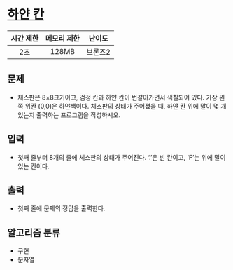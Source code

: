 # [하얀 칸](https://www.acmicpc.net/problem/1100)

|시간 제한|메모리 제한|난이도|
|:-------:|:---------:|:---:|
|2초|128MB|브론즈2|

## 문제
- 체스판은 8×8크기이고, 검정 칸과 하얀 칸이 번갈아가면서 색칠되어 있다. 가장 왼쪽 위칸 (0,0)은 하얀색이다. 체스판의 상태가 주어졌을 때, 하얀 칸 위에 말이 몇 개 있는지 출력하는 프로그램을 작성하시오.

## 입력
- 첫째 줄부터 8개의 줄에 체스판의 상태가 주어진다. ‘.’은 빈 칸이고, ‘F’는 위에 말이 있는 칸이다.

## 출력
- 첫째 줄에 문제의 정답을 출력한다.

## 알고리즘 분류
- 구현
- 문자열